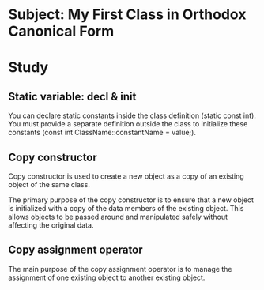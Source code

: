# Subject: My First Class in Orthodox Canonical Form

# Study

## Static variable: decl & init
You can declare static constants inside the class definition (static const int).
You must provide a separate definition outside the class to initialize these constants (const int ClassName::constantName = value;).

## Copy constructor

Copy constructor is used to create a new object as a 
copy of an existing object of the same class. 

The primary purpose of the copy constructor is to ensure that 
a new object is initialized with a copy of the data members of 
the existing object. This allows objects to be passed around and 
manipulated safely without affecting the original data.

## Copy assignment operator

The main purpose of the copy assignment operator is 
to manage the assignment of one existing object to another existing object.
